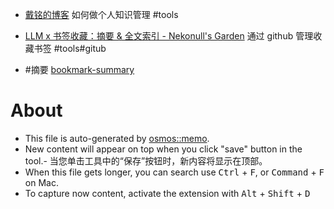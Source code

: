 - [戴铭的博客](https://ming1016.github.io/2024/09/12/my-pkm/) 如何做个人知识管理 #tools

- [LLM x 书签收藏：摘要 & 全文索引 - Nekonull's Garden](https://nekonull.me/posts/llm_x_bookmark/) 通过 github 管理收藏书签 #tools#gitub

- #摘要
[bookmark-summary](https://github.com/cxymq/bookmark-summary)

# About

- This file is auto-generated by [osmos::memo](https://github.com/osmoscraft/osmosmemo).
- New content will appear on top when you click "save" button in the tool.- 当您单击工具中的“保存”按钮时，新内容将显示在顶部。
- When this file gets longer, you can search use <kbd>Ctrl</kbd> + <kbd>F</kbd>, or <kbd>Command</kbd> + <kbd>F</kbd> on Mac.
- To capture now content, activate the extension with <kbd>Alt</kbd> + <kbd>Shift</kbd> + <kbd>D</kbd>
